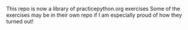 This repo is now a library of practicepython.org exercises
Some of the exercises may be in their own repo if I am especially proud of how they turned out!
